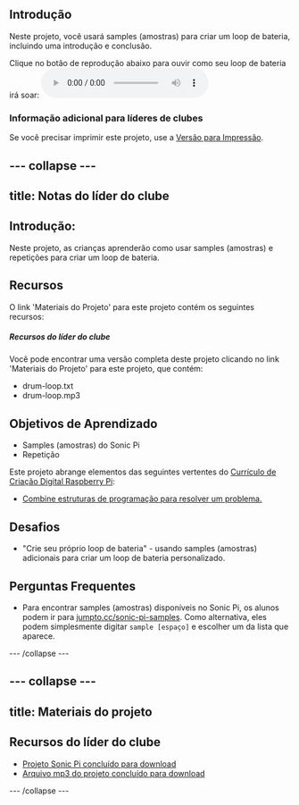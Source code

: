 ## Introdução

Neste projeto, você usará samples (amostras) para criar um loop de bateria, incluindo uma introdução e conclusão.

<div id="audio-preview" class="pdf-hidden">
  Clique no botão de reprodução abaixo para ouvir como seu loop de bateria irá soar: <audio controls preload> <source src="resources/drum-loop.mp3" type="audio/mpeg"> Seu navegador não suporta o elemento de <code>áudio</code>. </audio>
</div>

### Informação adicional para líderes de clubes

Se você precisar imprimir este projeto, use a [Versão para Impressão](https://projects.raspberrypi.org/en/projects/drum-loop/print).

## \--- collapse \---

## title: Notas do líder do clube

## Introdução:

Neste projeto, as crianças aprenderão como usar samples (amostras) e repetições para criar um loop de bateria.

## Recursos

O link 'Materiais do Projeto' para este projeto contém os seguintes recursos:

##### Recursos do líder do clube

Você pode encontrar uma versão completa deste projeto clicando no link 'Materiais do Projeto' para este projeto, que contém:

* drum-loop.txt
* drum-loop.mp3

## Objetivos de Aprendizado

* Samples (amostras) do Sonic Pi
* Repetição

Este projeto abrange elementos das seguintes vertentes do [Currículo de Criação Digital Raspberry Pi](http://rpf.io/curriculum):

* [Combine estruturas de programação para resolver um problema.](https://www.raspberrypi.org/curriculum/programming/builder)

## Desafios

* "Crie seu próprio loop de bateria" - usando samples (amostras) adicionais para criar um loop de bateria personalizado.

## Perguntas Frequentes

* Para encontrar samples (amostras) disponíveis no Sonic Pi, os alunos podem ir para [jumpto.cc/sonic-pi-samples](http://jumpto.cc/sonic-pi-samples). Como alternativa, eles podem simplesmente digitar `sample [espaço]` e escolher um da lista que aparece.

\--- /collapse \---

## \--- collapse \---

## title: Materiais do projeto

## Recursos do líder do clube

* [Projeto Sonic Pi concluído para download](resources/drum-loop.txt)
* [Arquivo mp3 do projeto concluído para download](resources/drum-loop.mp3)

\--- /collapse \---